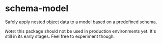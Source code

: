 # schema-model
Safely apply nested object data to a model based on a predefined schema.

*Note:* this package should not be used in production environments yet. It's still in its early stages. Feel free to experiment though.
